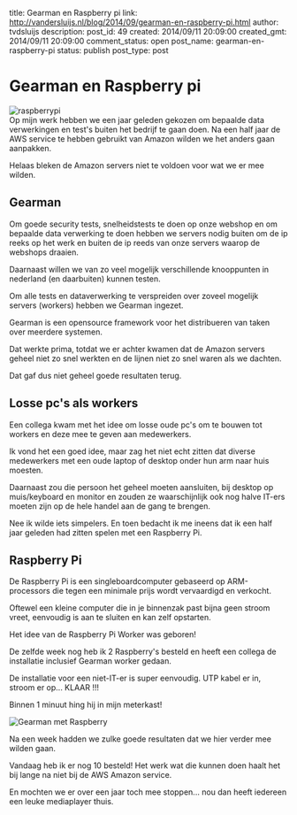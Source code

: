 title: Gearman en Raspberry pi
link: http://vandersluijs.nl/blog/2014/09/gearman-en-raspberry-pi.html
author: tvdsluijs
description: 
post_id: 49
created: 2014/09/11 20:09:00
created_gmt: 2014/09/11 20:09:00
comment_status: open
post_name: gearman-en-raspberry-pi
status: publish
post_type: post

# Gearman en Raspberry pi

![raspberrypi](/content/images/2014/Sep/RaspberryPi.jpg)  
Op mijn werk hebben we een jaar geleden gekozen om bepaalde data verwerkingen en test's buiten het bedrijf te gaan doen. Na een half jaar de AWS service te hebben gebruikt van Amazon wilden we het anders gaan aanpakken.  
  
Helaas bleken de Amazon servers niet te voldoen voor wat we er mee wilden.  
  


## Gearman

  
  
Om goede security tests, snelheidstests te doen op onze webshop en om bepaalde data verwerking te doen hebben we servers nodig buiten om de ip reeks op het werk en buiten de ip reeds van onze servers waarop de webshops draaien.  
  
Daarnaast willen we van zo veel mogelijk verschillende knooppunten in nederland (en daarbuiten) kunnen testen.  
  
Om alle tests en dataverwerking te verspreiden over zoveel mogelijk servers (workers) hebben we Gearman ingezet.  
  


>   
Gearman is een opensource framework voor het distribueren van taken over meerdere systemen.  


  
  
Dat werkte prima, totdat we er achter kwamen dat de Amazon servers geheel niet zo snel werkten en de lijnen niet zo snel waren als we dachten.  
  
Dat gaf dus niet geheel goede resultaten terug.  
  


## Losse pc's als workers

  
  
Een collega kwam met het idee om losse oude pc's om te bouwen tot workers en deze mee te geven aan medewerkers.  
  
Ik vond het een goed idee, maar zag het niet echt zitten dat diverse medewerkers met een oude laptop of desktop onder hun arm naar huis moesten.  
  
Daarnaast zou die persoon het geheel moeten aansluiten, bij desktop op muis/keyboard en monitor en zouden ze waarschijnlijk ook nog halve IT-ers moeten zijn op de hele handel aan de gang te brengen.  
  
Nee ik wilde iets simpelers. En toen bedacht ik me ineens dat ik een half jaar geleden had zitten spelen met een Raspberry Pi.  
  


## Raspberry Pi

  
  


>   
De Raspberry Pi is een singleboardcomputer gebaseerd op ARM-processors die tegen een minimale prijs wordt vervaardigd en verkocht.   


  
  
Oftewel een kleine computer die in je binnenzak past bijna geen stroom vreet, eenvoudig is aan te sluiten en kan zelf opstarten.  
  
Het idee van de Raspberry Pi Worker was geboren!  
  
De zelfde week nog heb ik 2 Raspberry's besteld en heeft een collega de installatie inclusief Gearman worker gedaan.  
  
De installatie voor een niet-IT-er is super eenvoudig. UTP kabel er in, stroom er op... KLAAR !!!  
  
Binnen 1 minuut hing hij in mijn meterkast!   
  
![Gearman met Raspberry](/content/images/2014/Sep/20140128_172416_Burgemeester_C__Koertstraat.jpg)  
  
Na een week hadden we zulke goede resultaten dat we hier verder mee wilden gaan.  
  
Vandaag heb ik er nog 10 besteld! Het werk wat die kunnen doen haalt het bij lange na niet bij de AWS Amazon service.  
  
En mochten we er over een jaar toch mee stoppen... nou dan heeft iedereen een leuke mediaplayer thuis.